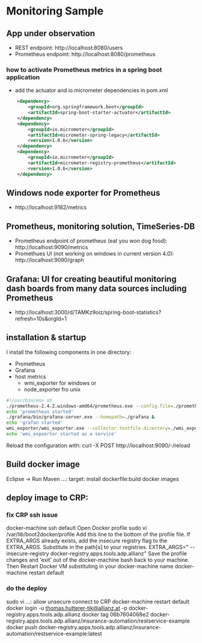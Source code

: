 # Monitoring Sample

## App under observation
* REST endpoint: http://localhost:8080/users
* Prometheus endpoint: http://localhost:8080/prometheus

### how to activate Prometheus metrics in a spring boot application

* add the actuator and io.micrometer dependencies in pom.xml
``` xml
	<dependency>
		<groupId>org.springframework.boot</groupId>
		<artifactId>spring-boot-starter-actuator</artifactId>
	</dependency>
	<dependency>
	    <groupId>io.micrometer</groupId>
	    <artifactId>micrometer-spring-legacy</artifactId>
	    <version>1.0.6</version>
	</dependency>
	<dependency>
	    <groupId>io.micrometer</groupId>
	    <artifactId>micrometer-registry-prometheus</artifactId>
	    <version>1.0.6</version>
	</dependency>
```


## Windows node exporter for Prometheus
* http://localhost:9182/metrics

## Prometheus, monitoring solution, TimeSeries-DB
* Prometheus endpoint of prometheus (eat you won dog food): http://localhost:9090/metrics 
* Promethues UI (not working on windows in current version 4.0): http://localhost:9090/graph

## Grafana: UI for creating beautiful monitoring dash boards from many data sources including Prometheus 
* http://localhost:3000/d/TAMKz9oiz/spring-boot-statistics?refresh=10s&orgId=1

## installation & startup

I install the following components in one directory: 
* Prometheus
* Grafana
* host metrics
	* wmi_exporter for windows or
	* node_exporter fro unix

```bash
#!/usr/bin/env sh
./prometheus-2.4.2.windows-amd64/prometheus.exe --config.file=./prometheus.yml --web.enable-lifecycle &
echo 'prometheus started'
./grafana/bin/grafana-server.exe --homepath=./grafana &
echo 'grafan started'
wmi_exporter/wmi_exporter.exe --collector.textfile.directory=./wmi_exporter & 
echo 'wmi_expoerter started as a service'
```

Reload the configuration with:
curl -X POST http://localhost:9090/-/reload

## Build docker image
Eclipse -> Run Maven ...: target: install dockerfile:build
docker images

## deploy image to CRP:

### fix CRP ssh issue
docker-machine ssh default
Open Docker profile
sudo vi /var/lib/boot2docker/profile
Add this line to the bottom of the profile file. If EXTRA_ARGS already exists, add the insecure registry flag to the EXTRA_ARGS. Substitute in the path[s] to your registries.
EXTRA_ARGS=" --insecure-registry docker-registry.apps.tools.adp.allianz"
Save the profile changes and 'exit' out of the docker-machine bash back to your machine. Then Restart Docker VM substituting in your docker-machine name
docker-machine restart default

### do the deploy
sudo vi ...: allow unsecure connect to CRP
docker-machine restart default
docker login -u thomas.hutterer-tik@allianz.at -p <token> docker-registry.apps.tools.adp.allianz
docker tag 06b7604068e2 docker-registry.apps.tools.adp.allianz/insurance-automation/restservice-example
docker push docker-registry.apps.tools.adp.allianz/insurance-automation/restservice-example:latest
